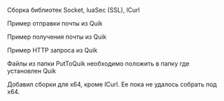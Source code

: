 Сборка библиотек Socket, luaSec (SSL), lCurl

Пример отправки почты из Quik

Пример получения почты из Quik

Пример HTTP запроса из Quik

Файлы из папки PutToQuik необходимо положить в папку где установлен Quik

Добавил сборки для x64, кроме lCurl. Ее пока не удалось собрать под x64.
